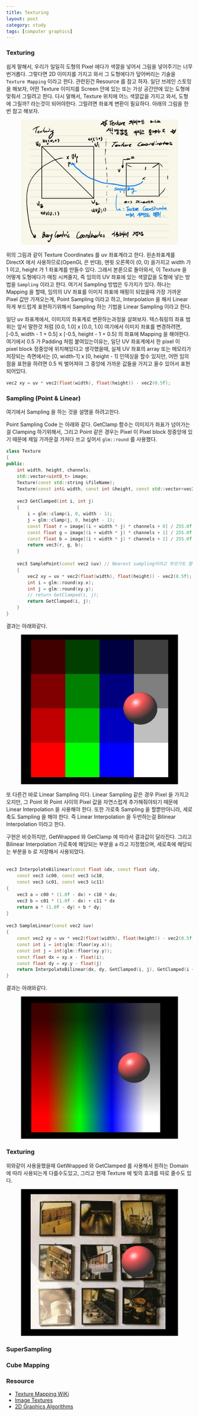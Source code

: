 ```yaml
---
title: Texturing
layout: post
category: study
tags: [computer graphics]
---
```


### Texturing

쉽게 말해서, 우리가 일일히 도형의 Pixel 에다가 색깔을 넣어서 그림을 넣어주기는 너무 번거롭다. 그렇다면 2D 이미지를 가지고 와서 그 도형에다가 덮어버리는 기술을 `Texture Mapping` 이라고 한다. 관련된건 Resource 를 참고 하자. 일단 브레인 스토밍을 해보자, 어떤 Texture 이미지를 Screen 안에 있는 또는 가상 공간안에 있는 도형에 맞춰서 그릴려고 한다. 다시 말해서, Texture 위치에 어느 색깔값을 가지고 와서, 도형에 그릴까? 라는것이 되어야한다. 그럴려면 좌표계 변환이 필요하다. 아래의 그림을 한번 참고 해보자.

<figure>
  <img src = "../../../assets/img/photo/4-27-2023/note_2.JPG">
</figure>

위의 그림과 같이 Texture Coordinates 를 uv 좌표계라고 한다. 왼손좌표계를 DirectX 에서 사용하므로(OpenGL 은 반대), 맨윗 오른쪽이 (0, 0) 을가지고 width 가 1 이고, height 가 1 좌표계를 만들수 있다. 그래서 본론으로 돌아와서, 이 Texture 을 어떻게 도형에다가 매칭 시켜줄지, 즉 임의의 UV 좌표에 있는 색깔값을 도형에 넣는 방법을 `Sampling` 이라고 한다. 여기서 Sampling 방법은 두가지가 있다. 하나는 Mapping 을 할때, 임의의 UV 좌표를 이미지 좌표에 매핑이 되었을때 가장 가까운 Pixel 값만 가져오는게, Point Sampling 이라고 하고, Interpolation 을 해서 Linear 하게 부드럽게 표현하기위해서 Sampling 하는 기법을 Linear Sampling 이라고 한다.

일단 uv 좌표계에서, 이미지의 좌표계로 변환하는과정을 살펴보자. 텍스춰링의 좌표 범위는 앞서 말한것 처럼 [0.0, 1.0] x [0.0, 1.0] 여기에서 이미지 좌표를 변경하려면, [-0.5, width - 1 + 0.5] x [-0.5, height - 1 + 0.5] 의 좌표에 Mapping 을 해야한다. 여기에서 0.5 가 Padding 처럼 붙여있는이유는, 일단 UV 좌표계에서 한 pixel 이 pixel block 정중앙에 위치해있다고 생각했을때, 실제 UV 좌표의 array 또는 메모리가 저장되는 측면에서는 [0, width-1] x [0, height - 1] 인덱싱을 할수 있지만, 어떤 임의점을 표현을 하려면 0.5 씩 벌어져야 그 중앙에 가까운 값들을 가지고 올수 있어서 표현되어있다.

```c++
vec2 xy = uv * vec2(float(width), float(height)) - vec2(0.5f);
```

### Sampling (Point & Linear)

여기에서 Sampling 을 하는 것을 설명을 하려고한다.

Point Sampling Code 는 아래와 같다. GetClamp 함수는 이미지가 좌표가 넘어가는걸 Clamping 하기위해서, 그리고 Point 같은 경우는 Pixel 이 Pixel block 정중앙에 있기 때문에 제일 가까운걸 가져다 쓰고 싶어서 `glm::round` 를 사용했다.

```c++
class Texture
{
public:
    int width, height, channels;
    std::vector<uint8_t> image;
    Texture(const std::string &fileName);
    Texture(const int& width, const int &height, const std::vector<vec3> &pixels);

    vec3 GetClamped(int i, int j)
	{
		i = glm::clamp(i, 0, width - 1);
		j = glm::clamp(j, 0, height - 1);
		const float r = image[(i + width * j) * channels + 0] / 255.0f;
		const float g = image[(i + width * j) * channels + 1] / 255.0f;
		const float b = image[(i + width * j) * channels + 2] / 255.0f;
		return vec3(r, g, b);
	}

    vec3 SamplePoint(const vec2 &uv) // Nearest sampling이라고 부르기도 함
	{
		vec2 xy = uv * vec2(float(width), float(height)) - vec2(0.5f);
		int i = glm::round(xy.x);
		int j = glm::round(xy.y);
		// return GetClamped(i, j);
		return GetClamped(i, j);
	}
}
```

결과는 아래와같다.

<figure>
  <img src = "../../../assets/img/photo/4-27-2023/samplePoint.JPG">
</figure>

또 다른건 바로 Linear Sampling 이다. Linear Sampling 같은 경우 Pixel 을 가지고 오지만, 그 Point 와 Point 사이의 Pixel 값을 자연스럽게 추가해줘야되기 때문에 Linear Interpolation 을 사용해야 한다. 또한 가로축 Sampling 을 할뿐만아니라, 세로축도 Sampling 을 해야 한다. 즉 Linear Interpolation 을 두번하는걸 Bilinear Interpolation 이라고 한다.

구현은 비슷하지만, GetWrapped 와 GetClamp 에 따라서 결과값이 달라진다. 그리고 Bilinear Interpolation 가로축에 해당되는 부분을 a 라고 지정했으며, 세로축에 해당되는 부분을 b 로 저장해서 사용되었다.

```c++

vec3 InterpolateBilinear(const float &dx, const float &dy,
    const vec3 &c00, const vec3 &c10,
	const vec3 &c01, const vec3 &c11)
{
	vec3 a = c00 * (1.0f - dx) + c10 * dx;
	vec3 b = c01 * (1.0f - dx) + c11 * dx
	return a * (1.0f - dy) + b * dy;
}

vec3 SampleLinear(const vec2 &uv)
{
	const vec2 xy = uv * vec2(float(width), float(height)) - vec2(0.5f);
	const int i = int(glm::floor(xy.x));
	const int j = int(glm::floor(xy.y));
	const float dx = xy.x - float(i);
	const float dy = xy.y - float(j)
	return InterpolateBilinear(dx, dy, GetClamped(i, j), GetClamped(i + 1, j), GetClamped(i, j + 1), GetClamped(i + 1, j + 1));
}
```

결과는 아래와같다.

<figure>
  <img src = "../../../assets/img/photo/4-27-2023/linearSample.JPG">
</figure>

### Texturing

위와같이 사용을했을때 GetWrapped 와 GetClamped 를 사용해서 원하는 Domain 에 따라 사용되는게 다를수도있고, 그리고 현재 Texture 에 빛의 효과를 따로 줄수도 있다.

<figure>
  <img src = "../../../assets/img/photo/4-27-2023/sampling.JPG">
</figure>

### SuperSampling

### Cube Mapping

### Resource
- [Texture Mapping WiKi](https://en.wikipedia.org/wiki/Texture_mapping)
- [Image Textures](https://math.hws.edu/graphicsbook/c4/s3.html)
- [2D Graphics Algorithms](https://www.youtube.com/watch?v=IDFB5CDpLDE&ab_channel=BrianWill)